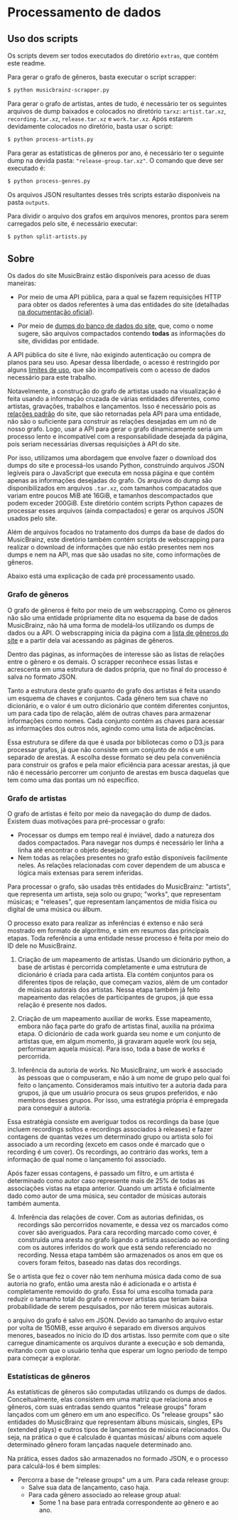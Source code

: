 # Processamento de dados

## Uso dos scripts

Os scripts devem ser todos executados do diretório `extras`, que contém
este readme.

Para gerar o grafo de gêneros, basta executar o script scrapper:

```bash
$ python musicbrainz-scrapper.py
```

Para gerar o grafo de artistas, antes de tudo, é necessário ter os seguintes
arquivos de dump baixados e colocados no diretório `tarxz`: `artist.tar.xz`,
`recording.tar.xz`, `release.tar.xz` e `work.tar.xz`. Após estarem devidamente
colocados no diretório, basta usar o script:

```bash
$ python process-artists.py
```

Para gerar as estatísticas de gêneros por ano, é necessário ter o seguinte dump
na devida pasta: `"release-group.tar.xz"`. O comando que deve ser executado é:

```bash
$ python process-genres.py
```

Os arquivos JSON resultantes desses três scripts estarão disponíveis na pasta
`outputs`.

Para dividir o arquivo dos grafos em arquivos menores, prontos para serem
carregados pelo site, é necessário executar:

```bash
$ python split-artists.py
```

## Sobre

Os dados do site MusicBrainz estão disponíveis para acesso de duas maneiras:

- Por meio de uma API pública, para a qual se fazem requisições HTTP para obter
os dados referentes à uma das entidades do site
(detalhadas [na documentação oficial](https://musicbrainz.org/doc/MusicBrainz_Database)).

- Por meio de [dumps do banco de dados do site](https://metabrainz.org/datasets/download),
que, como o nome sugere, são arquivos compactados contendo **todas** as informações
do site, divididas por entidade.

A API pública do site é livre, não exigindo autenticação ou compra de planos
para seu uso. Apesar dessa liberdade, o acesso é restringido por alguns
[limites de uso](https://musicbrainz.org/doc/MusicBrainz_API/Rate_Limiting), que
são incompatíveis com o acesso de dados necessário para este trabalho.

Notavelmente, a construção do grafo de artistas usado na visualização é feita
usando a informação cruzada de várias entidades diferentes, como artistas,
gravações, trabalhos e lançamentos. Isso é necessário pois as
[relações padrão](https://musicbrainz.org/relationships) do site, que são
retornadas pela API para uma entidade, não são o suficiente para construir as
relações desejadas em um nó de nosso grafo. Logo, usar a API para gerar o grafo
dinamicamente seria um processo lento e incompatível com a responsabilidade
desejada da página, pois seriam necessárias diversas requisições à API do site.

Por isso, utilizamos uma abordagem que envolve fazer o download dos dumps do
site e processá-los usando Python, construindo arquivos JSON legíveis para o
JavaScript que executa em nossa página e que contém apenas as informações
desejadas do grafo. Os arquivos do dump são disponibilizados em arquivos
`.tar.xz`, com tamanhos compacatados que variam entre poucos MiB até 16GiB, e
tamanhos descompactados que podem exceder 200GiB. Este diretório contém scripts
Python capazes de processar esses arquivos (ainda compactados) e gerar os
arquivos JSON usados pelo site.

Além de arquivos focados no tratamento dos dumps da base de dados do MusicBrainz,
este diretório também contém scripts de webscrapping para realizar o download de
informações que não estão presentes nem nos dumps e nem na API, mas que são
usadas no site, como informações de gêneros.

Abaixo está uma explicação de cada pré processamento usado.

### Grafo de gêneros

O grafo de gêneros é feito por meio de um webscrapping. Como os gêneros não são
uma entidade própriamente dita no esquema da base de dados MusicBrainz, não há
uma forma de modelá-los utilizando os dumps de dados ou a API. O webscrapping
inicia da página com a [lista de gêneros do site](https://musicbrainz.org/genres)
e a partir dela vai acessando as páginas de gêneros.

Dentro das páginas, as informações de interesse são as listas de relações entre
o gênero e os demais. O scrapper reconhece essas listas e acrescenta em uma
estrutura de dados própria, que no final do processo é salva no formato JSON.

Tanto a estrutura deste grafo quanto do grafo dos artistas é feita usando um
esquema de chaves e conjuntos. Cada gênero tem sua chave no dicionário, e o valor
é um outro dicionário que contém diferentes conjuntos, um para cada tipo de
relação, além de outras chaves para armazenar informações como nomes. Cada
conjunto contém as chaves para acessar as informações dos outros nós, agindo como
uma lista de adjacências.

Essa estrutura se difere da que é usada por bibliotecas como o D3.js para processar
grafos, já que não consiste em um conjunto de nós e um separado de arestas. A
escolha desse formato se deu pela conveniência para construir os grafos e pela
maior eficiência para acessar arestas, já que não é necessário percorrer um
conjunto de arestas em busca daquelas que tem como uma das pontas um nó específico.

### Grafo de artistas

O grafo de artistas é feito por meio da navegação do dump de dados. Existem duas
motivações para pré-processar o grafo:

- Processar os dumps em tempo real é inviável, dado a natureza dos dados
compactados. Para navegar nos dumps é necessário ler linha a linha até encontrar
o objeto desejado;
- Nem todas as relações presentes no grafo estão disponíveis facilmente neles.
As relações relacionadas com cover dependem de um abusca e lógica mais extensas
para serem inferidas.

Para processar o grafo, são usadas três entidades do MusicBrainz: "artists", que
representa um artista, seja solo ou grupo; "works", que representam músicas; e
"releases", que representam lançamentos de mídia física ou digital de uma música
ou álbum.

O processo exato para realizar as inferências é extenso e não será mostrado em
formato de algorítmo, e sim em resumos das principais etapas. Toda referência
a uma entidade nesse processo é feita por meio do ID dele no MusicBrainz.

1. Criação de um mapeamento de artistas. Usando um dicionário python, a base de
artistas é percorrida completamente e uma estrutura de dicionário é criada para
cada artista. Ela contém conjuntos para os diferentes tipos de relação, que
começam vazios, além de um contador de músicas autorais dos artistas. Nessa etapa
também já feito mapeamento das relações de participantes de grupos, já que essa
relação é presente nos dados.

2. Criação de um mapeamento auxiliar de works. Esse mapeamento, embora não faça
parte do grafo de artistas final, auxilia na próxima etapa. O dicionário de
cada work guarda seu nome e um conjunto de artistas que, em algum momento, já
gravaram aquele work (ou seja, performaram aquela música). Para isso, toda a base
de works é percorrida.

3. Inferência da autoria de works. No MusicBrainz, um work é associado às pessoas
que o compuseram, e não à um nome de grupo pelo qual foi feito o lançamento.
Consideramos mais intuitivo ter a autoria dada para grupos, já que um usuário
procura os seus grupos preferidos, e não membros desses grupos. Por isso, uma
estratégia própria é empregada para conseguir a autoria.

Essa estratégia consiste em averiguar todos os recordings da base (que incluem
recordings soltos e recordings associados à releases) e fazer contagens de quantas
vezes um determinado grupo ou artista solo foi associado a um recording (exceto
em casos onde é marcado que o recording é um cover). Os recordings, ao contrário
das works, tem a informação de qual nome o lançamento foi associado.

Após fazer essas contagens, é passado um filtro, e um artista é determinado como
autor caso represente mais de 25% de todas as associações vistas na etapa anterior.
Quando um artista é oficialmente dado como autor de uma música, seu contador de
músicas autorais também aumenta.

4. Inferência das relações de cover. Com as autorias definidas, os recordings
são percorridos novamente, e dessa vez os marcados como cover são averiguados.
Para cara recording marcado como cover, é construida uma aresta no grafo ligando
o artista associado ao recording com os autores inferidos do work que está sendo
referenciado no recording. Nessa etapa também são armazenados os anos em que os
covers foram feitos, baseado nas datas dos recordings.

Se o artista que fez o cover não tem nenhuma música dada como de sua autoria no
grafo, então uma aresta não é adicionada e o artista é completamente removido do
grafo. Essa foi uma escolha tomada para reduzir o tamanho total do grafo e remover
artistas que teriam baixa probabilidade de serem pesquisados, por não terem
músicas autorais.

o arquivo do grafo é salvo em JSON. Devido ao tamanho do arquivo estar por volta
de 150MiB, esse arquivo é separado em diversos arquivos menores, baseados no
inicio do ID dos artistas. Isso permite com que o site carregue dinamicamente
os arquivos durante a execução e sob demanda, evitando com que o usuário tenha
que esperar um logno período de tempo para começar a explorar.

### Estatísticas de gêneros

As estatísticas de gêneros são computadas utilizando os dumps de dados.
Conceitualmente, elas consistem em uma matriz que relaciona anos e gêneros, com
suas entradas sendo quantos "release groups" foram lançados com um gênero em um
ano específico. Os "release groups" são entidades do MusicBrainz que representam
álbuns músicais, singles, EPs (extended plays) e outros tipos de lançamentos
de música relacionados. Ou seja, na prática o que é calculado é quantas músicas/
albuns com aquele determinado gênero foram lançadas naquele determinado ano.

Na prática, esses dados são armazenados no formado JSON, e o processo para
calculá-los é bem simples:
- Percorra a base de "release groups" um a um. Para cada release group:
    - Salve sua data de lançamento, caso haja.
    - Para cada gênero associado ao release group atual:
        - Some 1 na base para entrada correspondente ao gênero e ao ano.

